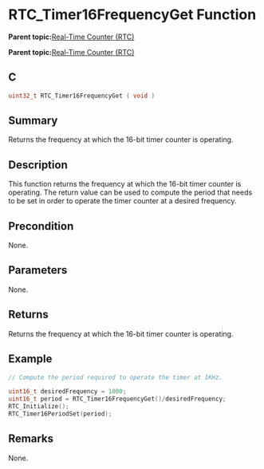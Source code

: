 # RTC\_Timer16FrequencyGet Function

**Parent topic:**[Real-Time Counter \(RTC\)](GUID-3578D06D-FEC5-4769-ADC7-0D46730CD973.md)

**Parent topic:**[Real-Time Counter \(RTC\)](GUID-C95E1695-55CC-4546-9F2C-315F5C908FC1.md)

## C

```c
uint32_t RTC_Timer16FrequencyGet ( void )
```

## Summary

Returns the frequency at which the 16-bit timer counter is operating.

## Description

This function returns the frequency at which the 16-bit timer counter is operating. The return value can be used to compute the period that needs to be set in order to operate the timer counter at a desired frequency.

## Precondition

None.

## Parameters

None.

## Returns

Returns the frequency at which the 16-bit timer counter is operating.

## Example

```c
// Compute the period required to operate the timer at 1KHz.

uint16_t desiredFrequency = 1000;
uint16_t period = RTC_Timer16FrequencyGet()/desiredFrequency;
RTC_Initialize();
RTC_Timer16PeriodSet(period);

```

## Remarks

None.

